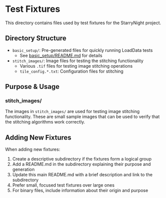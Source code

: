 # Test Fixtures

This directory contains files used by test fixtures for the StarryNight project.

## Directory Structure

- `basic_setup/`: Pre-generated files for quickly running LoadData tests
  - See [basic_setup/README.md](basic_setup/README.md) for details
- `stitch_images/`: Image files for testing the stitching functionality
  - Various `.tif` files for testing image stitching operations
  - `tile_config.*.txt`: Configuration files for stitching

## Purpose & Usage

### stitch_images/

The images in `stitch_images/` are used for testing image stitching functionality. These are small sample images that can be used to verify that the stitching algorithms work correctly.

## Adding New Fixtures

When adding new fixtures:

1. Create a descriptive subdirectory if the fixtures form a logical group
2. Add a README.md in the subdirectory explaining their purpose and generation
3. Update this main README.md with a brief description and link to the subdirectory
4. Prefer small, focused test fixtures over large ones
5. For binary files, include information about their origin and purpose
